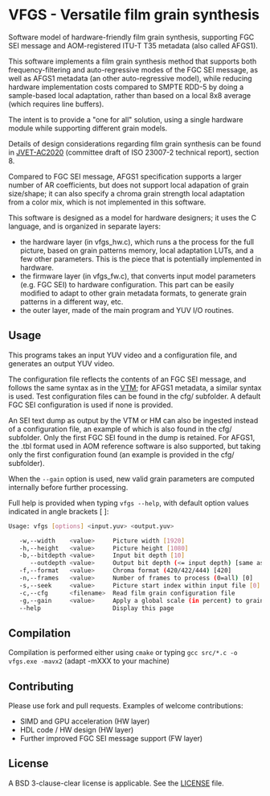 # VFGS - Versatile film grain synthesis

Software model of hardware-friendly film grain synthesis, supporting FGC SEI message and AOM-registered ITU-T T35 metadata (also called AFGS1).

This software implements a film grain synthesis method that supports both frequency-filtering and auto-regressive modes of the FGC SEI message, as well as AFGS1 metadata (an other auto-regressive model), while reducing hardware implementation costs compared to SMPTE RDD-5 by doing a sample-based local adaptation, rather than based on a local 8x8 average (which requires line buffers).

The intent is to provide a "one for all" solution, using a single hardware module while supporting different grain models. 

Details of design considerations regarding film grain synthesis can be found in [JVET-AC2020](https://jvet-experts.org/doc_end_user/current_document.php?id=12577) (committee draft of ISO 23007-2 technical report), section 8.

Compared to FGC SEI message, AFGS1 specification supports a larger number of AR coefficients, but does not support local adapation of grain size/shape; it can also specify a chroma grain strength local adaptation from a color mix, which is not implemented in this software.

This software is designed as a model for hardware designers; it uses the C language, and is organized in separate layers:
* the hardware layer (in vfgs_hw.c), which runs a the process for the full picture, based on grain patterns memory, local adaptation LUTs, and a few other parameters. This is the piece that is potentially implemented in hardware.
* the firmware layer (in vfgs_fw.c), that converts input model parameters (e.g. FGC SEI) to hardware configuration. This part can be easily modified to adapt to other grain metadata formats, to generate grain patterns in a different way, etc.
* the outer layer, made of the main program and YUV I/O routines.

## Usage

This programs takes an input YUV video and a configuration file, and generates an output YUV video.

The configuration file reflects the contents of an FGC SEI message, and follows the same syntax as in the [VTM](https://vcgit.hhi.fraunhofer.de/jvet/VVCSoftware_VTM); for AFGS1 metadata, a similar syntax is used. Test configuration files can be found in the cfg/ subfolder. A default FGC SEI configuration is used if none is provided.

An SEI text dump as output by the VTM or HM can also be ingested instead of a configuration file, an example of which is also found in the cfg/ subfolder. Only the first FGC SEI found in the dump is retained. For AFGS1, the .tbl format used in AOM reference software is also supported, but taking only the first configuration found (an example is  provided in the cfg/ subfolder).

When the `--gain` option is used, new valid grain parameters are computed internally before further processing.

Full help is provided when typing `vfgs --help`, with default option values indicated in angle brackets [ ]:

```bash
Usage: vfgs [options] <input.yuv> <output.yuv>

   -w,--width    <value>     Picture width [1920]
   -h,--height   <value>     Picture height [1080]
   -b,--bitdepth <value>     Input bit depth [10]
      --outdepth <value>     Output bit depth (<= input depth) [same as input]
   -f,--format   <value>     Chroma format (420/422/444) [420]
   -n,--frames   <value>     Number of frames to process (0=all) [0]
   -s,--seek     <value>     Picture start index within input file [0]
   -c,--cfg      <filename>  Read film grain configuration file
   -g,--gain     <value>     Apply a global scale (in percent) to grain strength
   --help                    Display this page
````

## Compilation

Compilation is performed either using `cmake` or typing `gcc src/*.c -o vfgs.exe -mavx2` (adapt -mXXX to your machine)

## Contributing

Please use fork and pull requests. Examples of welcome contributions:
- SIMD and GPU acceleration (HW layer)
- HDL code / HW design (HW layer)
- Further improved FGC SEI message support (FW layer)

## License

A BSD 3-clause-clear license is applicable. See the [LICENSE](LICENSE) file.

